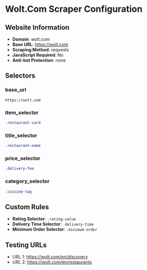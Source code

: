 # Wolt.Com Scraper Configuration

## Website Information
- **Domain**: wolt.com
- **Base URL**: https://wolt.com
- **Scraping Method**: requests
- **JavaScript Required**: No
- **Anti-bot Protection**: none

## Selectors

### base_url
`https://wolt.com`

### item_selector
```css
.restaurant-card
```

### title_selector
```css
.restaurant-name
```

### price_selector
```css
.delivery-fee
```

### category_selector
```css
.cuisine-tag
```

## Custom Rules
- **Rating Selector**: `.rating-value`
- **Delivery Time Selector**: `.delivery-time`
- **Minimum Order Selector**: `.minimum-order`

## Testing URLs
- URL 1: https://wolt.com/en/discovery
- URL 2: https://wolt.com/en/restaurants

